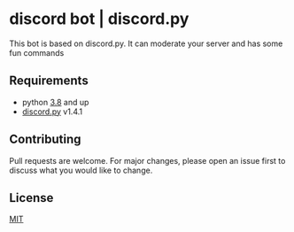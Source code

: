 # discord bot | discord.py



This bot is based on discord.py. It can moderate your server and has some fun commands  

 

## Requirements

  - python [3.8](https://www.python.org/) and up 
  - [discord.py](https://github.com/Rapptz/discord.py) v1.4.1 



## Contributing
Pull requests are welcome. For major changes, please open an issue first to discuss what you would like to change.


## License
[MIT](https://choosealicense.com/licenses/mit/)


